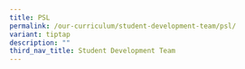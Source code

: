 ```yaml
---
title: PSL
permalink: /our-curriculum/student-development-team/psl/
variant: tiptap
description: ""
third_nav_title: Student Development Team
---
```

